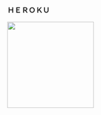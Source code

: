 ### ＨＥＲＯＫＵ
<a href="https://dashboard.heroku.com/new?template=https://github.com/sexyxcoders/TNC-CHATBOT">
<img src="https://img.shields.io/badge/Deploy%20On%20Heroku-008080?style=for-the-badge&logo=heroku" width="200"/>
</a>


